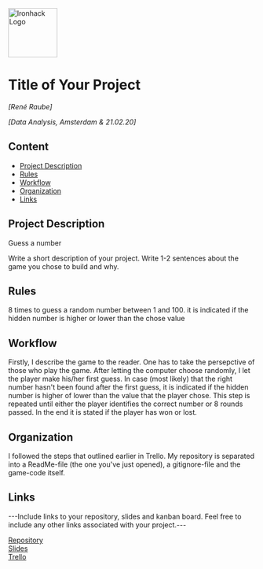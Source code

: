 <img src="https://bit.ly/2VnXWr2" alt="Ironhack Logo" width="100"/>

# Title of Your Project
*[René Raube]*

*[Data Analysis, Amsterdam & 21.02.20]*

## Content
- [Project Description](#project-description)
- [Rules](#rules)
- [Workflow](#workflow)
- [Organization](#organization)
- [Links](#links)

## Project Description
Guess a number

Write a short description of your project. Write 1-2 sentences about the game you chose to build and why.

## Rules
8 times to guess a random number between 1 and 100. it is indicated if the hidden number is higher or lower than the chose value

## Workflow
Firstly, I describe the game to the reader. One has to take the persepctive of those who play the game. 
After letting the computer choose randomly, I let the player make his/her first guess. In case (most likely) that the
right number hasn't been found after the first guess, it is indicated if the hidden number is higher of lower than the value that the player chose. This step is repeated until either the player identifies the correct number or 8 rounds passed.
In the end it is stated if the player has won or lost.

## Organization
I followed the steps that outlined earlier in Trello.
My repository is separated into a ReadMe-file (the one you've just opened), a gitignore-file and the game-code itself.

## Links
---Include links to your repository, slides and kanban board. Feel free to include any other links associated with your project.---

[Repository](https://github.com/)  
[Slides](https://slides.com/)  
[Trello](https://trello.com/en)  
